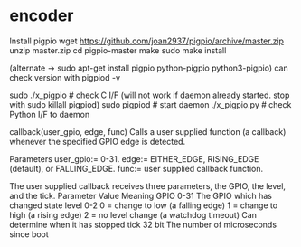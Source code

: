 # encoder

Install pigpio
wget https://github.com/joan2937/pigpio/archive/master.zip
unzip master.zip
cd pigpio-master
make
sudo make install

(alternate -> sudo apt-get install pigpio python-pigpio python3-pigpio)
can check version with
pigpiod -v

sudo ./x_pigpio # check C I/F  (will not work if daemon already started. stop with sudo killall pigpiod)
sudo pigpiod    # start daemon
./x_pigpio.py   # check Python I/F to daemon

callback(user_gpio, edge, func)
Calls a user supplied function (a callback) whenever the specified GPIO edge is detected.

Parameters
user_gpio:= 0-31.
     edge:= EITHER_EDGE, RISING_EDGE (default), or FALLING_EDGE.
     func:= user supplied callback function.

The user supplied callback receives three parameters, the GPIO, the level, and the tick.
Parameter   Value    Meaning
GPIO        0-31     The GPIO which has changed state
level       0-2      0 = change to low (a falling edge)
                     1 = change to high (a rising edge)
                     2 = no level change (a watchdog timeout) Can determine when it has stopped
tick        32 bit   The number of microseconds since boot